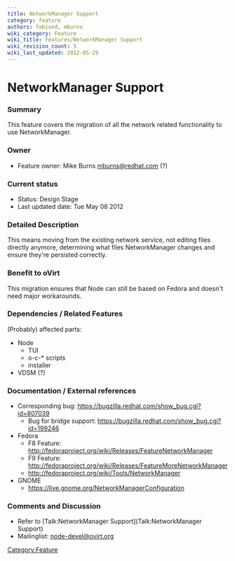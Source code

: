 ```yaml
---
title: NetworkManager Support
category: feature
authors: fabiand, mburns
wiki_category: Feature
wiki_title: Features/NetworkManager Support
wiki_revision_count: 5
wiki_last_updated: 2012-05-29
---
```


# NetworkManager Support

### Summary

This feature covers the migration of all the network related functionality to use NetworkManager.

### Owner

*   Feature owner: Mike Burns <mburns@redhat.com> (?)

### Current status

*   Status: Design Stage
*   Last updated date: Tue May 08 2012

### Detailed Description

This means moving from the existing network service, not editing files directly anymore, determining what files NetworkManager changes and ensure they're persisted correctly.

### Benefit to oVirt

This migration ensures that Node can still be based on Fedora and doesn't need major workarounds.

### Dependencies / Related Features

(Probably) affected parts:

*   Node
    -   TUI
    -   o-c-\* scripts
    -   installer
*   VDSM (?)

### Documentation / External references

*   Corresponding bug: <https://bugzilla.redhat.com/show_bug.cgi?id=807039>
    -   Bug for bridge support: <https://bugzilla.redhat.com/show_bug.cgi?id=199246>
*   Fedora
    -   F8 Feature: <http://fedoraproject.org/wiki/Releases/FeatureNetworkManager>
    -   F9 Feature: <http://fedoraproject.org/wiki/Releases/FeatureMoreNetworkManager>
    -   <http://fedoraproject.org/wiki/Tools/NetworkManager>
*   GNOME
    -   <https://live.gnome.org/NetworkManagerConfiguration>

### Comments and Discussion

*   Refer to [Talk:NetworkManager Support](Talk:NetworkManager Support)
*   Mailinglist: node-devel@ovirt.org

<Category:Feature>
